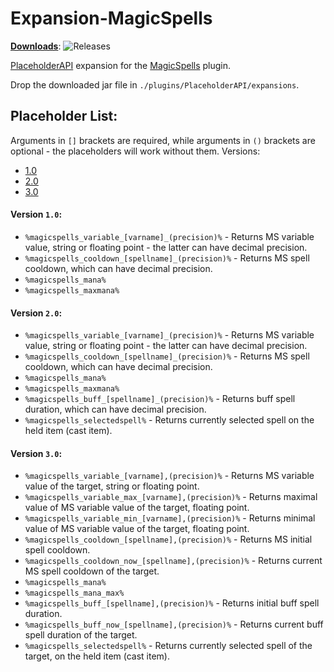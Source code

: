 # Expansion-MagicSpells
[**Downloads**](https://github.com/JasperLorelai/Expansion-MagicSpells/releases): ![Releases](https://img.shields.io/github/downloads/JasperLorelai/Expansion-MagicSpells/total.svg)

[PlaceholderAPI](https://www.spigotmc.org/resources/6245/) expansion for the [MagicSpells](https://github.com/TheComputerGeek2/MagicSpells/) plugin.

Drop the downloaded jar file in `./plugins/PlaceholderAPI/expansions`.

## Placeholder List:
Arguments in `[]` brackets are required, while arguments in `()` brackets are optional - the placeholders will work without them.
Versions:
- [1.0](#version-10)
- [2.0](#version-20)
- [3.0](#version-30)

#### Version `1.0`:
- `%magicspells_variable_[varname]_(precision)%` - Returns MS variable value, string or floating point - the latter can have decimal precision.
- `%magicspells_cooldown_[spellname]_(precision)%` - Returns MS spell cooldown, which can have decimal precision.
- `%magicspells_mana%`
- `%magicspells_maxmana%`

#### Version `2.0`:
- `%magicspells_variable_[varname]_(precision)%` - Returns MS variable value, string or floating point - the latter can have decimal precision.
- `%magicspells_cooldown_[spellname]_(precision)%` - Returns MS spell cooldown, which can have decimal precision.
- `%magicspells_mana%`
- `%magicspells_maxmana%`
- `%magicspells_buff_[spellname]_(precision)%` - Returns buff spell duration, which can have decimal precision.
- `%magicspells_selectedspell%` - Returns currently selected spell on the held item (cast item).

#### Version `3.0`:
- `%magicspells_variable_[varname],(precision)%` - Returns MS variable value of the target, string or floating point.
- `%magicspells_variable_max_[varname],(precision)%` - Returns maximal value of MS variable value of the target, floating point.
- `%magicspells_variable_min_[varname],(precision)%` - Returns minimal value of MS variable value of the target, floating point.
- `%magicspells_cooldown_[spellname],(precision)%` - Returns MS initial spell cooldown.
- `%magicspells_cooldown_now_[spellname],(precision)%` - Returns current MS spell cooldown of the target.
- `%magicspells_mana%`
- `%magicspells_mana_max%`
- `%magicspells_buff_[spellname],(precision)%` - Returns initial buff spell duration.
- `%magicspells_buff_now_[spellname],(precision)%` - Returns current buff spell duration of the target.
- `%magicspells_selectedspell%` - Returns currently selected spell of the target, on the held item (cast item).